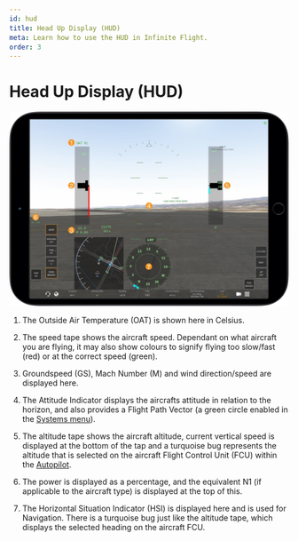 ```yaml
---
id: hud
title: Head Up Display (HUD)
meta: Learn how to use the HUD in Infinite Flight.
order: 3
---
```


# Head Up Display (HUD)

![Head Up Display](_images/manual/frames/hud.jpg)



1. The Outside Air Temperature (OAT) is shown here in Celsius.

   

2. The speed tape shows the aircraft speed. Dependant on what aircraft you are flying, it may also show colours to signify flying too slow/fast (red) or at the correct speed (green).

   

3. Groundspeed (GS), Mach Number (M) and wind direction/speed are displayed here.

   

4. The Attitude Indicator displays the aircrafts attitude in relation to the horizon, and also provides a Flight Path Vector (a green circle enabled in the [Systems menu](/docs/manual/pilot-user-interface/systems)).

   

5. The altitude tape shows the aircraft altitude, current vertical speed is displayed at the bottom of the tap and a turquoise bug represents the altitude that is selected on the aircraft Flight Control Unit (FCU) within the [Autopilot](/docs/manual/pilot-user-interface/autopilot).

   

6. The power is displayed as a percentage, and the equivalent N1 (if applicable to the aircraft type) is displayed at the top of this.

   

7. The Horizontal Situation Indicator (HSI) is displayed here and is used for Navigation. There is a turquoise bug just like the altitude tape, which displays the selected heading on the aircraft FCU.